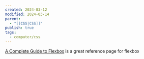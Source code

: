 ```yaml
---
created: 2024-03-12
modified: 2024-03-14
parent:
  - "[[CSS|CSS]]"
publish: true
tags:
  - computer/css
---
```


[A Complete Guide to Flexbox](https://css-tricks.com/snippets/css/a-guide-to-flexbox/) is a great reference page for flexbox
